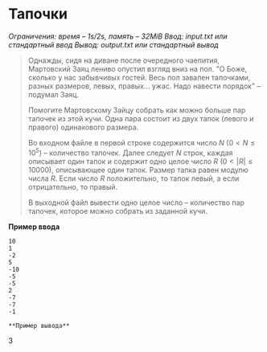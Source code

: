 # Тапочки

*Ограничения: время – 1s/2s, память – 32MiB Ввод: input.txt или стандартный ввод Вывод: output.txt или стандартный вывод*

> Однажды, сидя на диване после очередного чаепития, Мартовский Заяц лениво опустил взгляд вниз на пол. "О Боже, сколько у нас забывчивых гостей. Весь пол завален тапочками, разных размеров, левых, правых… ужас. Надо навести порядок" – подумал Заяц.
>
> Помогите Мартовскому Зайцу собрать как можно больше пар тапочек из этой кучи. Одна пара состоит из двух тапок (левого и правого) одинакового размера.
>
> Во входном файле в первой строке содержится число $N$ $(0 < N ≤ 10^5)$ – количество тапочек. Далее следует $N$ строк, каждая описывает один тапок и содержит одно целое число $R$ $(0 < |R| ≤ 10000)$, описывающее один тапок. Размер тапка равен модулю числа $R$. Если число $R$ положительно, то тапок левый, а если отрицательно, то правый.
>
> В выходной файл вывести одно целое число – количество пар тапочек, которое можно собрать из заданной кучи.

**Пример ввода**
```
10
1
-2
5
-10
-5
-5
2
-7
-7
-1

**Пример вывода**
```
3
```
